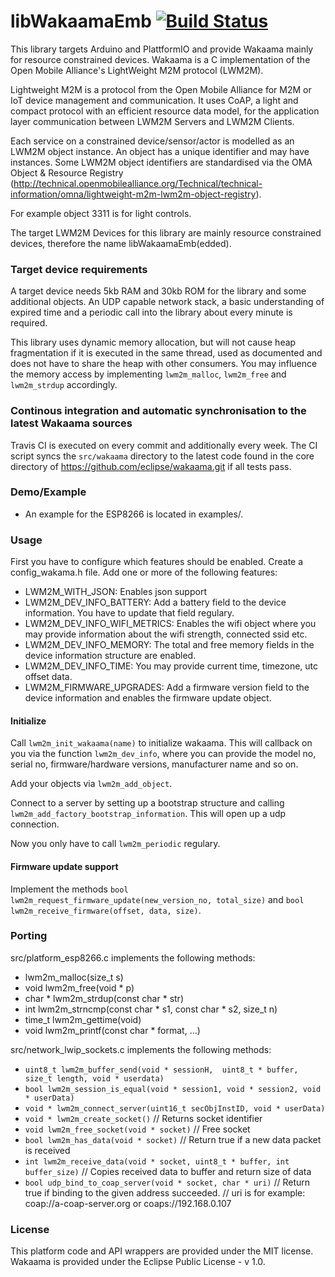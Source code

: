 # libWakaamaEmb [![Build Status](https://travis-ci.org/Openhab-Nodes/libWakaamaEmb.svg?branch=master)](https://travis-ci.org/Openhab-Nodes/libWakaamaEmb)

This library targets Arduino and PlattformIO and provide Wakaama mainly for resource constrained devices.
Wakaama is a C implementation of the Open Mobile Alliance's LightWeight M2M protocol (LWM2M).

Lightweight M2M is a protocol from the Open Mobile Alliance for M2M or IoT device management
and communication. It uses CoAP, a light and compact protocol with an efficient resource data model,
for the application layer communication between LWM2M Servers and LWM2M Clients.

Each service on a constrained device/sensor/actor is modelled as an LWM2M object instance.
An object has a unique identifier and may have instances.
Some LWM2M object identifiers are standardised via the OMA Object & Resource Registry
(http://technical.openmobilealliance.org/Technical/technical-information/omna/lightweight-m2m-lwm2m-object-registry).

For example object 3311 is for light controls.

The target LWM2M Devices for this library are mainly resource constrained devices, therefore
the name libWakaamaEmb(edded). 

### Target device requirements
A target device needs 5kb RAM and 30kb ROM for the library and some additional objects. An UDP
capable network stack, a basic understanding of expired time and a periodic call into the
library about every minute is required.

This library uses dynamic memory allocation, but will not cause
heap fragmentation if it is executed in the same thread, used as documented and does not have to
share the heap with other consumers.
You may influence the memory access by implementing ``lwm2m_malloc``, ``lwm2m_free`` and ``lwm2m_strdup``
accordingly.

### Continous integration and automatic synchronisation to the latest Wakaama sources
Travis CI is executed on every commit and additionally every week. The
CI script syncs the ``src/wakaama`` directory to the latest code found in the core directory of
https://github.com/eclipse/wakaama.git if all tests pass.

### Demo/Example
* An example for the ESP8266 is located in examples/.

### Usage
First you have to configure which features should be enabled.
Create a config_wakama.h file. Add one or more of the following features:

* LWM2M_WITH_JSON: Enables json support
* LWM2M_DEV_INFO_BATTERY: Add a battery field to the device information. You have to update that field regulary.
* LWM2M_DEV_INFO_WIFI_METRICS: Enables the wifi object where you may provide information about the wifi strength, connected ssid etc.
* LWM2M_DEV_INFO_MEMORY: The total and free memory fields in the device information structure are enabled.
* LWM2M_DEV_INFO_TIME: You may provide current time, timezone, utc offset data.
* LWM2M_FIRMWARE_UPGRADES: Add a firmware version field to the device information and enables the firmware update object.

#### Initialize
Call ``lwm2m_init_wakaama(name)`` to initialize wakaama. This will
callback on you via the function ``lwm2m_dev_info``, where you can provide
the model no, serial no, firmware/hardware versions, manufacturer name and so on.

Add your objects via ``lwm2m_add_object``.

Connect to a server by setting up a bootstrap structure and calling ``lwm2m_add_factory_bootstrap_information``.
This will open up a udp connection.

Now you only have to call ``lwm2m_periodic`` regulary.

#### Firmware update support
Implement the methods ``bool lwm2m_request_firmware_update(new_version_no, total_size)`` and ``bool lwm2m_receive_firmware(offset, data, size)``.

### Porting
src/platform_esp8266.c implements the following methods:

* lwm2m_malloc(size_t s)
* void lwm2m_free(void * p)
* char * lwm2m_strdup(const char * str)
* int lwm2m_strncmp(const char * s1, const char * s2,  size_t n)
* time_t lwm2m_gettime(void)
* void lwm2m_printf(const char * format, ...)

src/network_lwip_sockets.c implements the following methods:
* ``uint8_t lwm2m_buffer_send(void * sessionH,  uint8_t * buffer, size_t length, void * userdata)``
* ``bool lwm2m_session_is_equal(void * session1, void * session2, void * userData)``
* ``void * lwm2m_connect_server(uint16_t secObjInstID, void * userData)``
* ``void * lwm2m_create_socket()`` // Returns socket identifier
* ``void lwm2m_free_socket(void * socket)`` // Free socket
* ``bool lwm2m_has_data(void * socket)`` // Return true if a new data packet is received
* ``int lwm2m_receive_data(void * socket, uint8_t * buffer, int buffer_size)`` // Copies received data to buffer and return size of data
* ``bool udp_bind_to_coap_server(void * socket, char * uri)`` // Return true if binding to the given address succeeded.
  // uri is for example: coap://a-coap-server.org or coaps://192.168.0.107

### License
This platform code and API wrappers are provided under the MIT license.
Wakaama is provided under the Eclipse Public License - v 1.0.
